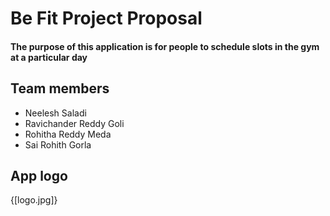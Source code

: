 # Be Fit Project Proposal
#### The purpose of this application is for people to schedule slots in the gym at a particular day

## Team members
- Neelesh Saladi
- Ravichander Reddy Goli
- Rohitha Reddy Meda
- Sai Rohith Gorla

## App logo
{[logo.jpg]}
